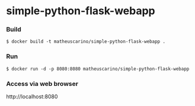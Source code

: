 # simple-python-flask-webapp

### Build
```
$ docker build -t matheuscarino/simple-python-flask-webapp .
```
### Run
```
$ docker run -d -p 8080:8080 matheuscarino/simple-python-flask-webapp
```
### Access via web browser

http://localhost:8080

